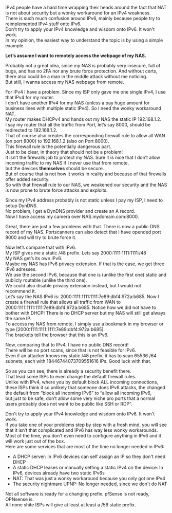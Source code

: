 IPv4 people have a hard time wrapping their heads around the fact that NAT is not about security but a wonky workaround for an IPv4 weakness.    
There is such much confusion around IPv6, mainly because people try to reimplemented IPv4 stuff onto IPv6.  
Don't try to apply your IPv4 knowledge and wisdom onto IPv6. It won't work.  
In my opinion, the easiest way to understand the topic is by using a simple example.   

**Let’s assume I want to remotely access the webpage of my NAS.**

Probably not a great idea, since my NAS is probably very insecure, full of bugs, and has no 2FA nor any brute force protection. 
And without certs, there also could be a man in the middle attack without me noticing.  
But still, I wanna access my NAS webpage from remote.  

For IPv4 I have a problem. Since my ISP only gave me one single IPv4, I use that IPv4 for my router.  
I don’t have another IPv4 for my NAS (unless a pay huge amount for business lines with multiple static IPv4). So I need the wonky workaround NAT.  
My router makes DHCPv4 and hands out my NAS the static IP 192.168.1.2.  
I say my router that all the traffic from Port, let’s say 8000, should be redirected to 192.168.1.2.  
That of course also creates the corresponding firewall rule to allow all WAN (on port 8000) to 192.168.1.2 (also on Port 8000).  
This firewall rule is the potentially dangerous part.  
Just to be clear, in theory that should not be a problem!  
It isn’t the firewalls job to protect my NAS. Sure it is nice that I don’t allow incoming traffic to my NAS if I never use that from remote,   
but the devices **themselves** should be secure.  
But of course that is not how it works in reality and because of that firewalls offer added security.  
So with that firewall rule to our NAS, we weakened our security and the NAS is now prone to brute force attacks and exploits.  

Since my IPv4 address probably is not static unless I pay my ISP, I need to setup DynDNS.  
No problem, I get a DynDNS provider and create an A record.  
Now I have access my camera over NAS.mydomain.com:8000.  

Great, there are just a few problems with that. There is now a public DNS record of my NAS. 
Portscanners can also detect that I have opended port 8000 and will try to brute force it.  

Now let’s compare that with IPv6.  
My ISP gives me a static /48 prefix. Lets say 2000:1111:1111:1111:/48  
My NAS get’s its own IPv6.  
Maybe my NAS has IPv6 privacy extension. If that is the case, we get three IPv6 adresses.  
We use the second IPv6, because that one is (unlike the first one) static and publicly routable (unlike the third one).     
We could also disable privacy extension instead, but I would not recommend it.  
Let’s say the NAS IPv6 is: 2000:1111:1111:1111:7e89:dbf4:972a:b685.
Now I create a firewall rule that allows all traffic from WAN to 2000:1111:1111:1111:7e89:dbf4:972a:b685.
Notice how we did not have to bother with DHCP! There is no DHCP server but my NAS will still get always the same IP.  
To access my NAS from remote, I simply use a bookmark in my browser or type [2000:1111:1111:1111:7e89:dbf4:972a:b685].  
The brackets tell the browser that this is an IPv6.  

Now, comparing that to IPv4, I have no public DNS record!  
There will be no port scans, since that is not feasible for IPv6.  
Even if an attacker knows my static /48 prefix, it has to scan 65536 /64 subnets, each with 18446744073709551616 IPs. Good luck with that.  

So as you can see, there is already a security benefit there.  
That lead some ISPs to even change the default firewall rules.  
Unlike with IPv4, where you by default block ALL incoming connections, these ISPs think it so unlikely that someone does IPv6 attacks, 
the changed the default from “block all incoming IPv6” to “allow all incoming IPv6,  
but just to be safe, don’t allow some very niche pro ports that a normal users probably does not want to be public like SSH or RDP”.  

Don't try to apply your IPv4 knowledge and wisdom onto IPv6. It won't work.  
If you take one of your problems step by step with a fresh mind, you will see that it isn’t that complicated and IPv6 has way less wonky workarounds.  
Most of the time, you don't even need to configure anything in IPv6 and it will work just out of the box.  
Here are some services that are most of the time no longer needed in IPv6:  
- A DHCP server: In IPv6 devices can self assign an IP so they don't need DHCP  
- A static DHCP leases or manually setting a static IPv4 on the device: In IPv6, devices already have two static IPv6s  
- NAT: That was just a wonky workaround because you only got one IPv4  
- The security nightmare UPNP: No longer needed, since we don't do NAT  


Not all software is ready for a changing prefix. pfSense is not ready, OPNsense is.  
All none shite ISPs will give at least at least a /56 static prefix.  
